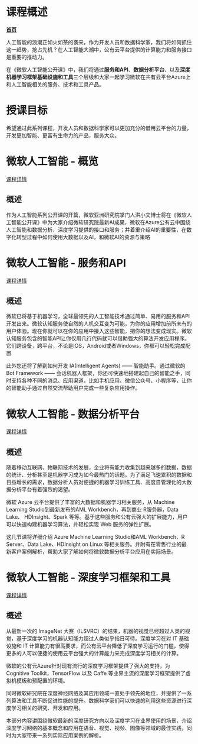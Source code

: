 # 课程概述
[**首页**](https://mva.microsoft.com/colleges/microsoftai)

人工智能的浪潮正如火如荼的袭来，作为开发人员和数据科学家，我们将如何抓住这一趋势，抢占先机？在人工智能大潮中，公有云平台提供的计算能力和服务接口是重要的推动力。

在《微软人工智能公开课》中，我们将通过**服务和API**、**数据分析平台**、以及**深度机器学习框架基础设施和工具**三个层级和大家一起学习微软在共有云平台Azure上和人工智能相关的服务、技术和工具产品。

# 授课目标
希望通过此系列课程，开发人员和数据科学家可以更加充分的借用云平台的力量，开发更加智能、更富有生命力的产品，服务大众。

# 微软人工智能 - 概览
[课程详情](./微软人工智能-概览.md)  

## 概述
作为人工智能系列公开课的开篇，微软亚洲研究院掌门人洪小文博士将在《微软人工智能公开课》中为大家介绍微软研究院最新AI成果，微软在Azure公有云中围绕人工智能和数据分析、深度学习提供的接口和服务；并着重介绍AI的重要性，在数字化转型过程中如何使用大数据以及AI，和微软AI的资源与策略

# 微软人工智能 - 服务和API
[课程详情](./微软人工智能-服务和API.md)  

## 概述
微软已将基于机器学习，全球最领先的人工智能技术通过简单、易用的服务和API开发出来。微软认知服务使自然的人机交互变为可能，为你的应用增加前所未有的用户体验。现在你就可以在你的应用中接入这些智能，把你的想法变成现实。微软认知服务包含的智能API让你仅用几行代码就可以借助强大的算法开发应用程序。它们跨设备，跨平台，不论是IOS，Android或者Windows，你都可以轻松完成配置

此外您还将了解到如何开发 IA(Intelligent Agents) —— 智能助手。通过微软的Bot Framework —— 会话机器人框架，你还可快速地搭建起自己的智能之手，同时支持各种不同的消息、应用渠道，比如手机应用、微信公众号、小程序等，让你的智能助手通过自然交流帮助用户完成一些复杂应用操作。

# 微软人工智能 - 数据分析平台
[课程详情](./微软人工智能-数据分析平台.md)  

## 概述
随着移动互联网、物联网技术的发展，企业将有能力收集到越来越多的数据，数据的统计、分析甚至是机器学习成为如今最热门的话题。为了满足飞速累积的数据和日益增长的需求，数据分析人员对便捷的机器学习训练工具、高度自管理化的大数据分析平台有着强烈的渴望。

微软 Azure 云平台提供了丰富的大数据和机器学习相关服务，从 Machine Learning Studio到最新发布的AML Workbench，再到商业 R服务器，Data Lake、 HDInsight、Spark 等等。基于这些服务和公有云强大的扩展能力，用户可以快速构建机器学习算法，并轻松实现 Web 服务的弹性扩展。

这几节课将详细介绍 Azure Machine Learning Studio和AML Workbench、R Server、Data Lake、HDInsight on Linux 等相关服务。并附有在零售行业的最新客户案例解析，帮助大家了解如何将微软数据分析平台应用在实际场景。

# 微软人工智能 - 深度学习框架和工具
[课程详情](./微软人工智能-深度学习框架和工具.md)  

## 概述
从最新一次的 ImageNet 大赛（ILSVRC）的结果，机器的视觉已经超过人类的视觉，基于深度学习的机器认知能力超过人类似乎指日可待。深度学习在对 IT 基础设施和 IT 计算能力有很高要求，而公有云平台降低了深度学习运行的门槛，使得更多的人可以便捷的使用云平台强大的计算能力来完成深度学习相关的计算。

微软的公有云Azure针对现有流行的深度学习框架提供了强大的支持，为 Cognitive Toolkit，TensorFlow 以及 Caffe 等业界主流的深度学习框架提供了虚拟机模板和预配置的环境。

同时微软研究院在深度神经网络及其应用领域一直处于领先的地位，并提供了一系列算法和工具不断促进性能的提升。数据科学家们可以快速的利用这些资源进行深度学习相关的研究、开发和应用。

本部分内容讲围绕微软最新的深度研究方向以及深度学习在业界使用的场景，介绍深度学习网络的基本概念和应用在语音、视觉、视频、图像等领域的最佳实践，同时为大家带来一系列实际应用案例的解析。
